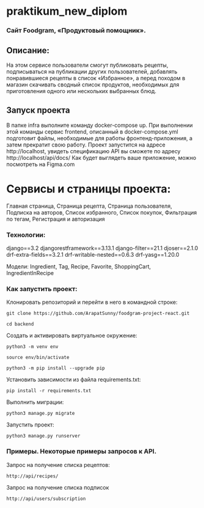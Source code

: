 # praktikum_new_diplom

### Сайт Foodgram, «Продуктовый помощник».
## Описание:
На этом сервисе пользователи смогут публиковать рецепты, подписываться на публикации других пользователей, добавлять понравившиеся рецепты в список «Избранное», а перед походом в магазин скачивать сводный список продуктов, необходимых для приготовления одного или нескольких выбранных блюд.

## Запуск проекта
В папке infra выполните команду docker-compose up.
При выполнении этой команды сервис frontend, описанный в docker-compose.yml подготовит файлы, необходимые для работы фронтенд-приложения, а затем прекратит свою работу.
Проект запустится на адресе http://localhost, увидеть спецификацию API вы сможете по адресу http://localhost/api/docs/
Как будет выглядеть ваше приложение, можно посмотреть на Figma.com

# Сервисы и страницы проекта:
Главная страница, Страница рецепта, Страница пользователя, Подписка на авторов, Список избранного, Список покупок, Фильтрация по тегам, Регистрация и авторизация

### Технологии:
django==3.2
djangorestframework==3.13.1
django-filter==21.1
djoser==2.1.0
drf-extra-fields==3.2.1
drf-writable-nested==0.6.3
drf-yasg==1.20.0

Модели: Ingredient, Tag, Recipe, Favorite, ShoppingCart, IngredientInRecipe

### Как запустить проект:
Клонировать репозиторий и перейти в него в командной строке:

```
git clone https://github.com/ArapatSunny/foodgram-project-react.git
```

```
cd backend
```

Cоздать и активировать виртуальное окружение:

```
python3 -m venv env
```

```
source env/bin/activate
```

```
python3 -m pip install --upgrade pip
```

Установить зависимости из файла requirements.txt:

```
pip install -r requirements.txt
```

Выполнить миграции:

```
python3 manage.py migrate
```

Запустить проект:

```
python3 manage.py runserver
```


### Примеры. Некоторые примеры запросов к API.

Запрос на получение списка рецептов:

```
http://api/recipes/
```

Запрос на получение списка подписок
```
http://api/users/subscription
```
